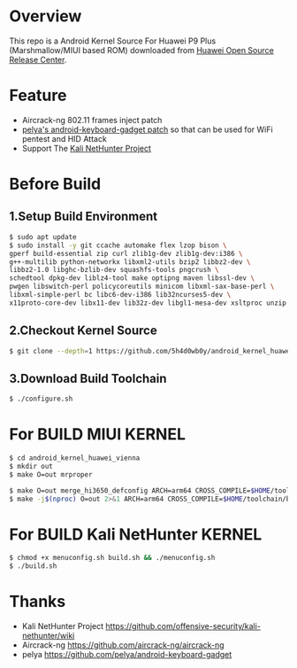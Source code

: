 Overview
========

This repo is a Android Kernel Source For Huawei P9 Plus (Marshmallow/MIUI based ROM) downloaded from [Huawei Open Source Release Center](https://consumer.huawei.com/en/opensource/).

Feature
=======

- Aircrack-ng 802.11 frames inject patch
- [pelya's android-keyboard-gadget patch](https://github.com/pelya/android-keyboard-gadget) so that can be used for WiFi pentest and HID Attack
- Support The [Kali NetHunter Project](https://github.com/offensive-security/kali-nethunter/wiki)

Before Build
============

1.Setup Build Environment
-------------------------

```bash
$ sudo apt update
$ sudo install -y git ccache automake flex lzop bison \
gperf build-essential zip curl zlib1g-dev zlib1g-dev:i386 \
g++-multilib python-networkx libxml2-utils bzip2 libbz2-dev \
libbz2-1.0 libghc-bzlib-dev squashfs-tools pngcrush \
schedtool dpkg-dev liblz4-tool make optipng maven libssl-dev \
pwgen libswitch-perl policycoreutils minicom libxml-sax-base-perl \
libxml-simple-perl bc libc6-dev-i386 lib32ncurses5-dev \
x11proto-core-dev libx11-dev lib32z-dev libgl1-mesa-dev xsltproc unzip
```

2.Checkout Kernel Source
------------------------

```bash
$ git clone --depth=1 https://github.com/5h4d0wb0y/android_kernel_huawei_vienna.git -b 6.x
```

3.Download Build Toolchain
--------------------------

```bash
$ ./configure.sh
```

For BUILD MIUI KERNEL
=====================

```bash
$ cd android_kernel_huawei_vienna
$ mkdir out 
$ make O=out mrproper
```
```bash
$ make O=out merge_hi3650_defconfig ARCH=arm64 CROSS_COMPILE=$HOME/toolchain/bin/aarch64-linux-android-
$ make -j$(nproc) O=out 2>&1 ARCH=arm64 CROSS_COMPILE=$HOME/toolchain/bin/aarch64-linux-android-
```

For BUILD Kali NetHunter KERNEL
===============================

```bash
$ chmod +x menuconfig.sh build.sh && ./menuconfig.sh
$ ./build.sh
```

Thanks
======
- Kali NetHunter Project https://github.com/offensive-security/kali-nethunter/wiki
- Aircrack-ng https://github.com/aircrack-ng/aircrack-ng
- pelya https://github.com/pelya/android-keyboard-gadget


